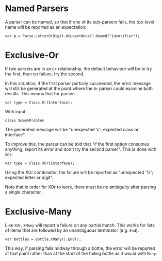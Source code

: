 # Named Parsers #

A parser can be named, so that if one of its sub-parsers fails, the top-level name will be reported as an expectation:

```
var p = Parse.LetterOrDigit.AtLeastOnce().Named("identifier");
```

# Exclusive-Or #

If two parsers are in an `Or` relationship, the default behaviour will be to try the first, then on failure, try the second.

In this situation, if the first parser partially succeeded, the error message will still be generated at the point where the `Or` parser could examine both results. This means that for parser:

```
var type = Class.Or(Interface);
```

With input:

```
class Some%Problem
```

The generated message will be "unexpected 'c'; expected class or interface".

To improve this, the parser can be told that "if the first option consumes anything, report its error and don't try the second parser". This is done with `XOr`.

```
var type = Class.XOr(Interface);
```

Using the XOr combinator, the failure will be reported as "unexpected '%'; expected letter or digit".

Note that in order for XOr to work, there must be no ambiguity after parsing a single character.

# Exclusive-Many #

Like `XOr`, `XMany` will report a failure on any partial match. This works for lists of items that are followed by an unambiguous terminator (e.g. `End`).

```
var bottles = Bottle.XMany().End();
```

This way, if parsing fails midway through a bottle, the error will be reported at that point rather than at the start of the failing bottle as it would with `Many`.